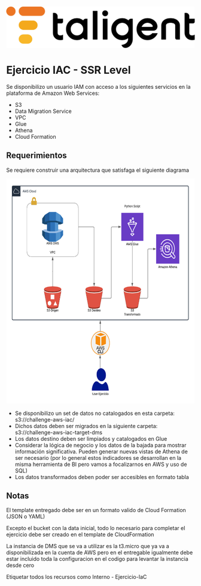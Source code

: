![Logo](./images/taligent.jpg)

# Ejercicio IAC - SSR Level

Se disponibilizo un usuario IAM con acceso a los siguientes servicios en la plataforma de Amazon Web Services:
- S3
- Data Migration Service
- VPC
- Glue
- Athena
- Cloud Formation

## Requerimientos

Se requiere construir una arquitectura que satisfaga el siguiente diagrama

<img src="images/arquitectura.png" width="750" height="600"/>

- Se disponibilizo un set de datos no catalogados en esta carpeta: s3://challenge-aws-iac/
- Dichos datos deben ser migrados en la siguiente carpeta: s3://challenge-aws-iac-target-dms
- Los datos destino deben ser limpiados y catalogados en Glue
- Considerar la lógica de negocio y los datos de la bajada para mostrar información significativa. Pueden generar nuevas vistas de Athena de ser necesario (por lo general estos indicadores se desarrollan en la misma herramienta de BI pero vamos a focalizarnos en AWS y uso de SQL)
- Los datos transformados deben poder ser accesibles en formato tabla

## Notas
El template entregado debe ser en un formato valido de Cloud Formation (JSON o YAML)

Excepto el bucket con la data inicial, todo lo necesario para completar el ejercicio debe ser creado en el template de CloudFormation

La instancia de DMS que se va a utilizar es la t3.micro que ya va a disponibilizada en la cuenta de AWS pero en el entregable igualmente debe estar incluido toda la configuracion en el codigo para levantar la instancia desde cero

Etiquetar todos los recursos como Interno - Ejercicio-IaC
